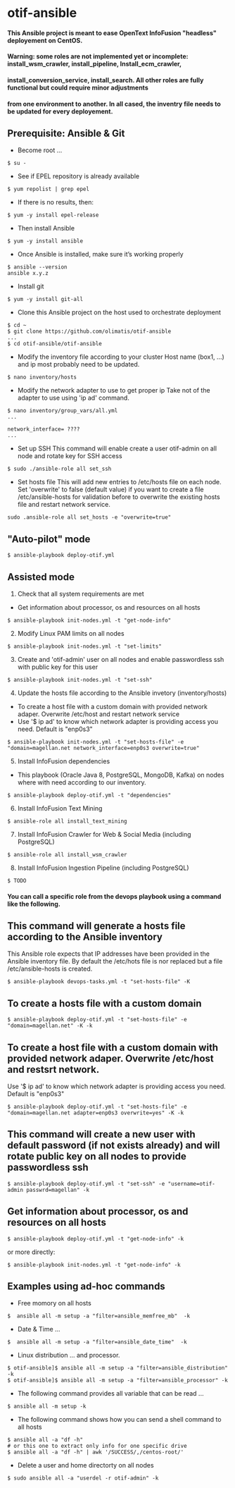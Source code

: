 # otif-ansible

#### This Ansible project is meant to ease OpenText InfoFusion "headless" deployement on CentOS. 

#### Warning: some roles are not implemented yet or incomplete: install_wsm_crawler, install_pipeline, Install_ecm_crawler,
#### install_conversion_service, install_search. All other roles are fully functional but could require minor adjustments
#### from one environment to another. In all cased, the inventry file needs to be updated for every deployement.

## Prerequisite: Ansible & Git

* Become root ...
```
$ su -
```

* See if EPEL repository is already available
```
$ yum repolist | grep epel
```

* If there is no results, then:
```
$ yum -y install epel-release
```

* Then install Ansible
```
$ yum -y install ansible
```

* Once Ansible is installed, make sure it’s working properly
```
$ ansible --version
ansible x.y.z
```

* Install git
```
$ yum -y install git-all
```

* Clone this Ansible project on the host used to orchestrate deployment
```
$ cd ~
$ git clone https://github.com/olimatis/otif-ansible
...
$ cd otif-ansible/otif-ansible
```

* Modify the inventory file according to your cluster
Host name (box1, ...) and ip most probably need to be updated.
```
$ nano inventory/hosts
```

* Modify the network adapter to use to get proper ip
Take not of the adapter to use using 'ip ad' command.
```
$ nano inventory/group_vars/all.yml
...

network_interface= ????
...
```

* Set up SSH
This command will enable create a user otif-admin on all node and rotate key for SSH access
```
$ sudo ./ansible-role all set_ssh 
```

* Set hosts file
This will add new entries to /etc/hosts file on each node.
Set 'overwrite' to false (default value) if you want to create a file /etc/ansible-hosts for validation before to overwrite the existing hosts file and restart network service.
```
sudo .ansible-role all set_hosts -e "overwrite=true"
```
## "Auto-pilot" mode

```
$ ansible-playbook deploy-otif.yml
```

## Assisted mode

1. Check that all system requirements are met
* Get information about processor, os and resources on all hosts
```
$ ansible-playbook init-nodes.yml -t "get-node-info"
```

2. Modify Linux PAM limits on all nodes
```
$ ansible-playbook init-nodes.yml -t "set-limits"
```

3. Create and 'otif-admin' user on all nodes and enable passwordless ssh with public key for this user
```
$ ansible-playbook init-nodes.yml -t "set-ssh"
```

4. Update the hosts file according to the Ansible invetory (inventory/hosts)
* To create a host file with a custom domain with provided network adaper. Overwrite /etc/host and restart network service
* Use '$ ip ad' to know which network adapter is providing access you need. Default is "enp0s3"
```
$ ansible-playbook init-nodes.yml -t "set-hosts-file" -e "domain=magellan.net network_interface=enp0s3 overwrite=true"
```

5. Install InfoFusion dependencies
* This playbook  (Oracle Java 8, PostgreSQL, MongoDB, Kafka) on nodes where with need according to our inventory.
```
$ ansible-playbook deploy-otif.yml -t "dependencies"
```

6. Install InfoFusion Text Mining
```
$ ansible-role all install_text_mining
```

7. Install InfoFusion Crawler for Web & Social Media (including PostgreSQL)
```
$ ansible-role all install_wsm_crawler
```

8. Install InfoFusion Ingestion Pipeline (including PostgreSQL)
```
$ TODO
```



#### You can call a specific role from the devops playbook using a command like the following.

## This command will generate a hosts file according to the Ansible inventory
This Ansible role expects that IP addresses have been provided in the Ansible inventory file.
By default the /etc/hots file is nor replaced but a file /etc/ansible-hosts is created. 
```
$ ansible-playbook devops-tasks.yml -t "set-hosts-file" -K
```

## To create a hosts file with a custom domain
```
$ ansible-playbook deploy-otif.yml -t "set-hosts-file" -e "domain=magellan.net" -K -k
```

## To create a host file with a custom domain with provided network adaper. Overwrite /etc/host and restsrt network.
Use '$ ip ad' to know which network adapter is providing access you need. Default is "enp0s3"
```
$ ansible-playbook deploy-otif.yml -t "set-hosts-file" -e "domain=magellan.net adapter=enp0s3 overwrite=yes" -K -k
```

## This command will create a new user with default password (if not exists already) and will rotate public key on all nodes to provide passwordless ssh
```
$ ansible-playbook deploy-otif.yml -t "set-ssh" -e "username=otif-admin passwrd=magellan" -k
```

## Get information about processor, os and resources on all hosts
```
$ ansible-playbook deploy-otif.yml -t "get-node-info" -k
```
or more directly:
```
$ ansible-playbook init-nodes.yml -t "get-node-info" -k
```

## Examples using ad-hoc commands

* Free momory on all hosts
```
$  ansible all -m setup -a "filter=ansible_memfree_mb"  -k
```
* Date & Time ...
```
$  ansible all -m setup -a "filter=ansible_date_time"  -k
```

* Linux distribution ... and processor.
```
$ otif-ansible]$ ansible all -m setup -a "filter=ansible_distribution"  -k
$ otif-ansible]$ ansible all -m setup -a "filter=ansible_processor" -k
```

* The following command provides all variable that can be read ...
```
$ ansible all -m setup -k
```

* The following command shows how you can send a shell command to all hosts
```
$ ansible all -a "df -h"
# or this one to extract only info for one specific drive
$ ansible all -a "df -h" | awk '/SUCCESS/,/centos-root/'
```

* Delete a user and home directorty on all nodes
```
$ sudo ansible all -a "userdel -r otif-admin" -k
```
